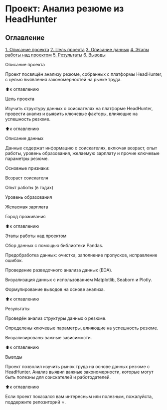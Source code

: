 # Проект: Анализ резюме из HeadHunter

## Оглавление
[1. Описание проекта](#Описание-проекта)
[2. Цель проекта](#Цель-проекта)
[3. Описание данных](#Описание-данных)
[4. Этапы работы над проектом](#Этапы-работы-над-проектом)
[5. Результаты](#Результаты)
[6. Выводы](#Выводы)

Описание проекта

Проект посвящён анализу резюме, собранных с платформы HeadHunter, с целью выявления закономерностей на рынке труда.

:arrow_up:к оглавлению

Цель проекта

Изучить структуру данных о соискателях на платформе HeadHunter, провести анализ и выявить ключевые факторы, влияющие на успешность резюме.

:arrow_up:к оглавлению

Описание данных

Данные содержат информацию о соискателях, включая возраст, опыт работы, уровень образования, желаемую зарплату и прочие ключевые параметры резюме.

Основные признаки:

Возраст соискателя

Опыт работы (в годах)

Уровень образования

Желаемая зарплата

Город проживания

:arrow_up:к оглавлению

Этапы работы над проектом

Сбор данных с помощью библиотеки Pandas.

Предобработка данных: очистка, заполнение пропусков, исправление ошибок.

Проведение разведочного анализа данных (EDA).

Визуализация данных с использованием Matplotlib, Seaborn и Plotly.

Формулирование выводов на основе анализа.

:arrow_up:к оглавлению

Результаты

Проведён анализ структуры данных о резюме.

Определены ключевые параметры, влияющие на успешность резюме.

Визуализированы важные зависимости.

:arrow_up:к оглавлению

Выводы

Проект позволил изучить рынок труда на основе данных резюме с HeadHunter. Анализ выявил важные закономерности, которые могут быть полезны для соискателей и работодателей.

:arrow_up:к оглавлению

Если проект показался вам интересным или полезным, пожалуйста, поддержите репозиторий ⭐️.
